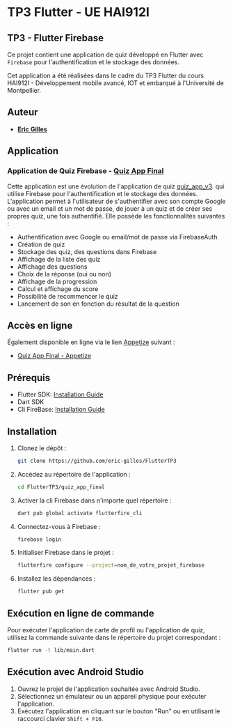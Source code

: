 # TP3 Flutter - UE HAI912I
## TP3 - Flutter Firebase

Ce projet contient une application de quiz développé en Flutter avec `Firebase` pour l'authentification et le stockage des données.

Cet application a été réalisées dans le cadre du TP3 Flutter du cours HAI912I - Développement mobile avancé, IOT et embarqué à l'Université de Montpellier.

## Auteur 
- **[Eric Gilles](https://github.com/eric-gilles)**

## Application

### Application de Quiz Firebase - [Quiz App Final](https://github.com/eric-gilles/FlutterTP3/tree/main/quiz_app_final)

Cette application est une évolution de l'application de quiz [quiz_app_v3](https://github.com/eric-gilles/FlutterTP2/tree/main/quiz_app_v3).
qui utilise Firebase pour l'authentification et le stockage des données. 
L'application permet à l'utilisateur de s'authentifier avec son compte Google ou avec un email et un mot de passe, de jouer à un quiz et de créer ses propres quiz, une fois authentifié.
Elle possède les fonctionnalités suivantes :
- Authentification avec Google ou email/mot de passe via FirebaseAuth
- Création de quiz
- Stockage des quiz, des questions dans Firebase
- Affichage de la liste des quiz
- Affichage des questions
- Choix de la réponse (oui ou non)
- Affichage de la progression
- Calcul et affichage du score
- Possibilité de recommencer le quiz
- Lancement de son en fonction du résultat de la question


## Accès en ligne

Également disponible en ligne via le lien [Appetize](https://appetize.io/) suivant :
- [Quiz App Final - Appetize](https://appetize.io/app/b_ud5okbdylv5tnjglsrbsisd6ly)


## Prérequis

- Flutter SDK: [Installation Guide](https://flutter.dev/docs/get-started/install)
- Dart SDK
- Cli FireBase: [Installation Guide](https://firebase.google.com/docs/cli?hl=fr&authuser=0#install_the_firebase_cli)

## Installation

1. Clonez le dépôt :
    ```bash
    git clone https://github.com/eric-gilles/FlutterTP3
    ```
2. Accédez au répertoire de l'application :
    ```bash
    cd FlutterTP3/quiz_app_final
    ```
3. Activer la cli Firebase dans n'importe quel répertoire :
    ```bash
    dart pub global activate flutterfire_cli
    ```
4. Connectez-vous à Firebase :
    ```bash
    firebase login
    ```
5. Initialiser Firebase dans le projet :
    ```bash
    flutterfire configure --project=nom_de_votre_projet_firebase
    ```
6. Installez les dépendances :
    ```bash
    flutter pub get
    ```

## Exécution en ligne de commande

Pour exécuter l'application de carte de profil ou l'application de quiz, utilisez la commande suivante dans le répertoire du projet correspondant :

```bash
flutter run -t lib/main.dart
```

## Exécution avec Android Studio

1. Ouvrez le projet de l'application souhaitée avec Android Studio.
2. Sélectionnez un émulateur ou un appareil physique pour exécuter l'application.
2. Exécutez l'application en cliquant sur le bouton "Run" ou en utilisant le raccourci clavier `Shift + F10`.
